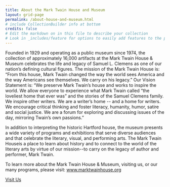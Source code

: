 ```yaml
---
title: About the Mark Twain House and Museum
layout: grid-page
permalink: /about-house-and-museum.html
# include CollectionBuilder info at bottom
credits: false
# Edit the markdown on in this file to describe your collection
# Look in _includes/feature for options to easily add features to the page
---
```


Founded in 1929 and operating as a public museum since 1974, the collection of approximately 16,000 artifacts at the Mark Twain House & Museum celebrates the life and legacy of Samuel L. Clemens as one of our nation’s defining cultural figures. 
The mission of the Mark Twain House is: “From this house, Mark Twain changed the way the world sees America and the way Americans see themselves. We carry on his legacy.” Our Vision Statement is: “We preserve Mark Twain’s house and works to inspire the world. We allow everyone to experience what Mark Twain called “the loveliest home that ever was” and the stories of the Samuel Clemens family. We inspire other writers. We are a writer’s home -- and a home for writers. We encourage critical thinking and foster literacy, humanity, humor, satire and social justice. We are a forum for exploring and discussing issues of the day, mirroring Twain’s own passions.”

In addition to interpreting the historic Hartford house, the museum presents a wide variety of programs and exhibitions that serve diverse audiences and that celebrate the literary, visual, and performing arts. The Mark Twain Houseis a place to learn about history and to connect to the world of the literary arts by virtue of our mission--to carry on the legacy of author and performer, Mark Twain.

To learn more about the Mark Twain House & Museum, visiting us, or our many programs, please visit: www.marktwainhouse.org 


<a href="https://marktwainhouse.org" class="btn btn-outline-primary">Visit Us</a>